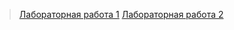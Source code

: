 
>[Лабораторная работа 1](https://github.com/penetratorT3000/penetratorT3000.githab.io/wiki)
> [Лабораторная работа 2](https://github.com/penetratorT3000/penetratorT3000.githab.io/wiki#%D0%9B%D0%B0%D0%B1%D0%BE%D1%80%D0%B0%D1%82%D0%BE%D1%80%D0%BD%D0%B0%D1%8F-2)
